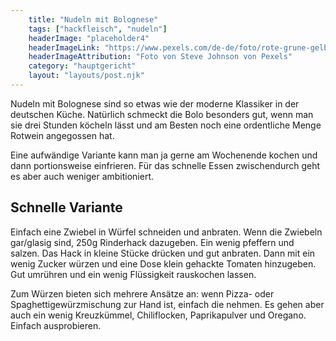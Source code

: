 ```yaml
---
    title: "Nudeln mit Bolognese"
    tags: ["hackfleisch", "nudeln"]
    headerImage: "placeholder4"
    headerImageLink: "https://www.pexels.com/de-de/foto/rote-grune-gelbe-und-blaue-abstrakte-malerei-1283208/"
    headerImageAttribution: "Foto von Steve Johnson von Pexels"
    category: "hauptgericht"
    layout: "layouts/post.njk"
---
```


Nudeln mit Bolognese sind so etwas wie der moderne Klassiker in der deutschen Küche. Natürlich schmeckt die Bolo besonders gut, wenn man sie drei Stunden köcheln lässt und am Besten noch eine ordentliche Menge Rotwein angegossen hat.

Eine aufwändige Variante kann man ja gerne am Wochenende kochen und dann portionsweise einfrieren. Für das schnelle Essen zwischendurch geht es aber auch weniger ambitioniert.

## Schnelle Variante

Einfach eine Zwiebel in Würfel schneiden und anbraten. Wenn die Zwiebeln gar/glasig sind, 250g Rinderhack dazugeben. Ein wenig pfeffern und salzen. Das Hack in kleine Stücke drücken und gut anbraten. Dann mit ein wenig Zucker würzen und eine Dose klein gehackte Tomaten hinzugeben. Gut umrühren und ein wenig Flüssigkeit rauskochen lassen.

Zum Würzen bieten sich mehrere Ansätze an: wenn Pizza- oder Spaghettigewürzmischung zur Hand ist, einfach die nehmen. Es gehen aber auch ein wenig Kreuzkümmel, Chiliflocken, Paprikapulver und Oregano. Einfach ausprobieren.

